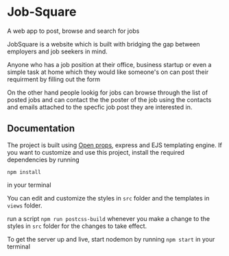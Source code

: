
# Job-Square
A web app to post, browse and search for jobs

JobSquare is a website which is built with bridging the gap between employers and job seekers in mind.

Anyone who has a job position at their office, business startup or even a simple task at home which they would like someone's on can post their requirment
by filling out the form

On the other hand people lookig for jobs can browse through the list of posted jobs and can contact the the poster of the job 
using the contacts and emails attached to the specfic job post they are interested in. 


## Documentation

The project is built using [Open props](https://open-props.style/), express and EJS templating engine. If you want to customize and use this project, 
install the required dependencies by running
```
npm install
```
in your terminal

You can edit and customize the styles in ```src``` folder and the templates in ```views``` folder.

run a script ```npm run postcss-build``` whenever you make a change to the styles in ```src``` folder for the changes to take effect. 

To get the server up and live, start nodemon by running ```npm start``` in your terminal


